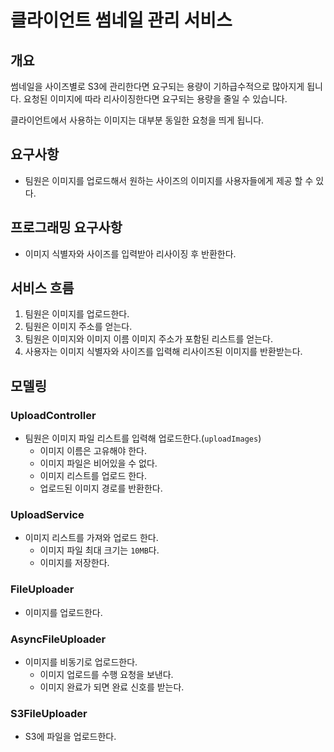 # 클라이언트 썸네일 관리 서비스

## 개요

썸네일을 사이즈별로 S3에 관리한다면 요구되는 용량이 기하급수적으로 많아지게 됩니다.
요청된 이미지에 따라 리사이징한다면 요구되는 용량을 줄일 수 있습니다.

클라이언트에서 사용하는 이미지는 대부분 동일한 요청을 띄게 됩니다. 

## 요구사항

- 팀원은 이미지를 업로드해서 원하는 사이즈의 이미지를 사용자들에게 제공 할 수 있다.

## 프로그래밍 요구사항

- 이미지 식별자와 사이즈를 입력받아 리사이징 후 반환한다.

## 서비스 흐름

1. 팀원은 이미지를 업로드한다.
2. 팀원은 이미지 주소를 얻는다.
3. 팀원은 이미지와 이미지 이름 이미지 주소가 포함된 리스트를 얻는다.
4. 사용자는 이미지 식별자와 사이즈를 입력해 리사이즈된 이미지를 반환받는다.

## 모델링

### UploadController

- 팀원은 이미지 파일 리스트를 입력해 업로드한다.(`uploadImages`)
  - 이미지 이름은 고유해야 한다.
  - 이미지 파일은 비어있을 수 없다.
  - 이미지 리스트를 업로드 한다.
  - 업로드된 이미지 경로를 반환한다.

### UploadService

- 이미지 리스트를 가져와 업로드 한다.
  - 이미지 파일 최대 크기는 `10MB`다.
  - 이미지를 저장한다.

### FileUploader

- 이미지를 업로드한다.

### AsyncFileUploader

- 이미지를 비동기로 업로드한다.
  - 이미지 업로드를 수행 요청을 보낸다.
  - 이미지 완료가 되면 완료 신호를 받는다.

### S3FileUploader

- S3에 파일을 업로드한다.

